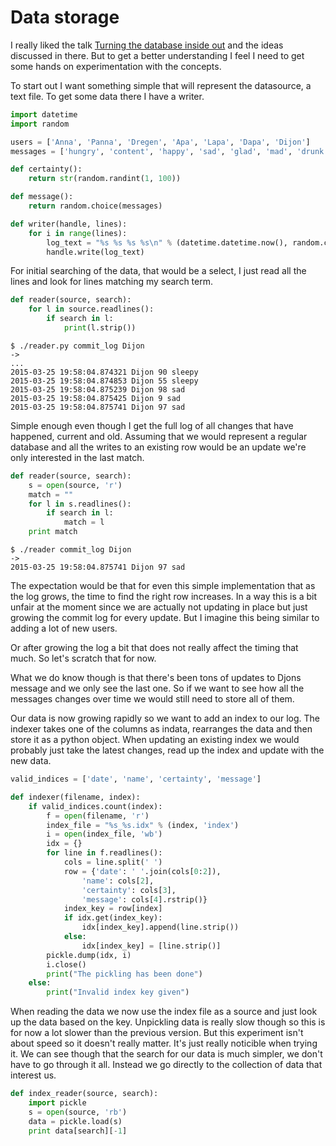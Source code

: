 Data storage
============

I really liked the talk [Turning the database inside out](http://blog.confluent.io/2015/03/04/turning-the-database-inside-out-with-apache-samza/) and the ideas discussed in there. But to get a better understanding I feel I need to get some hands on experimentation with the concepts.

To start out I want something simple that will represent the datasource, a text file. To get some data there I have a writer.

```python
import datetime
import random

users = ['Anna', 'Panna', 'Dregen', 'Apa', 'Lapa', 'Dapa', 'Dijon']
messages = ['hungry', 'content', 'happy', 'sad', 'glad', 'mad', 'drunk', 'skunker', 'sleepy', 'derpy', 'catter', 'hatter']

def certainty():
	return str(random.randint(1, 100))

def message():
	return random.choice(messages)

def writer(handle, lines):
    for i in range(lines):
        log_text = "%s %s %s %s\n" % (datetime.datetime.now(), random.choice(users), certainty(), message())
        handle.write(log_text)
```

For initial searching of the data, that would be a select, I just read all the lines and look for lines matching my search term.

```python
def reader(source, search):
	for l in source.readlines():
		if search in l:
			print(l.strip())
```

```
$ ./reader.py commit_log Dijon
->
...
2015-03-25 19:58:04.874321 Dijon 90 sleepy
2015-03-25 19:58:04.874853 Dijon 55 sleepy
2015-03-25 19:58:04.875239 Dijon 98 sad
2015-03-25 19:58:04.875425 Dijon 9 sad
2015-03-25 19:58:04.875741 Dijon 97 sad
```

Simple enough even though I get the full log of all changes that have happened, current and old. Assuming that we would represent a regular database and all the writes to an existing row would be an update we're only interested in the last match.

```python
def reader(source, search):
	s = open(source, 'r')
    match = ""
	for l in s.readlines():
		if search in l:
			match = l
	print match
```

```
$ ./reader commit_log Dijon
->
2015-03-25 19:58:04.875741 Dijon 97 sad
```

The expectation would be that for even this simple implementation that as the log grows, the time to find the right row increases. In a way this is a bit unfair at the moment since we are actually not updating in place but just growing the commit log for every update. But I imagine this being similar to adding a lot of new users.

Or after growing the log a bit that does not really affect the timing that much. So let's scratch that for now.

What we do know though is that there's been tons of updates to Djons message and we only see the last one. So if we want to see how all the messages changes over time we would still need to store all of them.

Our data is now growing rapidly so we want to add an index to our log. The indexer takes one of the columns as indata, rearranges the data and then store it as a python object. When updating an existing index we would probably just take the latest changes, read up the index and update with the new data.

```python
valid_indices = ['date', 'name', 'certainty', 'message']

def indexer(filename, index):
	if valid_indices.count(index):
		f = open(filename, 'r')
		index_file = "%s_%s.idx" % (index, 'index')
		i = open(index_file, 'wb')
		idx = {}
		for line in f.readlines():
			cols = line.split(' ')
			row = {'date': ' '.join(cols[0:2]),
				'name': cols[2],
				'certainty': cols[3],
				'message': cols[4].rstrip()}
			index_key = row[index]
			if idx.get(index_key):
				idx[index_key].append(line.strip())
			else:
				idx[index_key] = [line.strip()]
		pickle.dump(idx, i)
		i.close()
		print("The pickling has been done")
	else:
		print("Invalid index key given")
```

When reading the data we now use the index file as a source and just look up the data based on the key. Unpickling data is really slow though so this is for now a lot slower than the previous version. But this experiment isn't about speed so it doesn't really matter. It's just really noticible when trying it. We can see though that the search for our data is much simpler, we don't have to go through it all. Instead we go directly to the collection of data that interest us.

```python
def index_reader(source, search):
	import pickle
	s = open(source, 'rb')
	data = pickle.load(s)
	print data[search][-1]
```
